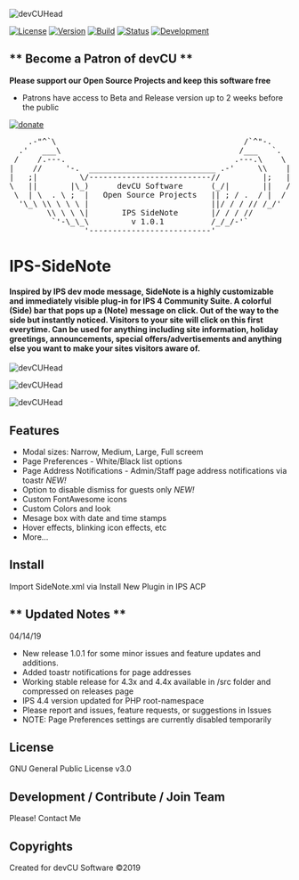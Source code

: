 ![devCUHead](https://www.devcu.net/mediasrc/githubhead_2.gif?V=1.4)

[![License](https://img.shields.io/badge/License-GNUv3-blue.svg)](https://github.com/devCU/IPS-SideNote/blob/master/LICENSE) [![Version](https://img.shields.io/badge/Version-1.0.1-blue.svg)](https://www.devcu.com/forums/devcu-tracker/)
    [![Build](https://img.shields.io/badge/Build-Stable-important.svg)](https://www.devcu.com/forums/devcu-tracker/)
    [![Status](https://img.shields.io/badge/Status-Release-brightgreen.svg)](https://www.devcu.com/forums/devcu-tracker/)
    [![Development](https://img.shields.io/badge/Development-Active-blue.svg)](https://www.devcu.com/forums/devcu-tracker/)


## ** Become a Patron of devCU **
	
**Please support our Open Source Projects and keep this software free**

- Patrons have access to Beta and Release version up to 2 weeks before the public

[![donate](https://www.devcu.net/mediasrc/become_a_patron_button.png)](https://www.patreon.com/devcu/)

    
<pre>
    .-"^`\                                        /`^"-.
  .'   ___\                                      /___   `.
 /    /.---.                                    .---.\    \
|    //     '-.  ___________________________ .-'     \\    |
|   ;|         \/--------------------------//         |;   |
\   ||       |\_)      devCU Software      (_/|       ||   /
 \  | \  . \ ;  |   Open Source Projects   || ; / .  / |  /
  '\_\ \\ \ \ \ |                          ||/ / / // /_/'
        \\ \ \ \|       IPS SideNote       |/ / / //
         `'-\_\_\         v 1.0.1          /_/_/-'`
                '--------------------------'
</pre>

# IPS-SideNote

#### Inspired by IPS dev mode message, SideNote is a highly customizable and immediately visible plug-in for IPS 4 Community Suite. A colorful (Side) bar that pops up a (Note) message on click. Out of the way to the side but instantly noticed. Visitors to your site will click on this first everytime. Can be used for anything including site information, holiday greetings, announcements, special offers/advertisements and anything else you want to make your sites visitors aware of.

![devCUHead](https://www.devcu.net/mediasrc/example1.PNG?V=1.0)

![devCUHead](https://www.devcu.net/mediasrc/sidenote20percent.gif?V=1.0)

![devCUHead](https://www.devcu.net/mediasrc/wxdisco_screen.gif?V=1.0)

## Features

- Modal sizes: Narrow, Medium, Large, Full screem
- Page Preferences - White/Black list options
- Page Address Notifications - Admin/Staff page address notifications via toastr _NEW!_
- Option to disable dismiss for guests only _NEW!_
- Custom FontAwesome icons
- Custom Colors and look
- Mesage box with date and time stamps
- Hover effects, blinking icon effects, etc
- More...

## Install
Import SideNote.xml via Install New Plugin in IPS ACP

## ** Updated Notes **

04/14/19

- New release 1.0.1 for some minor issues and feature updates and additions.
- Added toastr notifications for page addresses
- Working stable release for 4.3x and 4.4x available in /src folder and compressed on releases page
- IPS 4.4 version updated for PHP root-namespace
- Please report and issues, feature requests, or suggestions in Issues
- NOTE: Page Preferences settings are currently disabled temporarily


## License

GNU General Public License v3.0

## Development / Contribute / Join Team

Please! Contact Me

## Copyrights

Created for devCU Software ©2019
